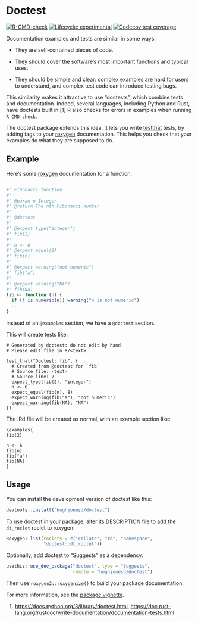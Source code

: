 
<!-- README.md is generated from README.Rmd. Please edit that file -->

# Doctest

<!-- badges: start -->

[![R-CMD-check](https://github.com/hughjonesd/doctest/actions/workflows/R-CMD-check.yaml/badge.svg)](https://github.com/hughjonesd/doctest/actions/workflows/R-CMD-check.yaml)
[![Lifecycle:
experimental](https://img.shields.io/badge/lifecycle-experimental-orange.svg)](https://lifecycle.r-lib.org/articles/stages.html#experimental)
[![Codecov test
coverage](https://codecov.io/gh/hughjonesd/doctest/branch/master/graph/badge.svg)](https://app.codecov.io/gh/hughjonesd/doctest?branch=master)
<!-- badges: end -->

Documentation examples and tests are similar in some ways:

  - They are self-contained pieces of code.

  - They should cover the software’s most important functions and
    typical uses.

  - They should be simple and clear: complex examples are hard for users
    to understand, and complex test code can introduce testing bugs.

This similarity makes it attractive to use “doctests”, which combine
tests and documentation. Indeed, several languages, including Python and
Rust, have doctests built in.\[1\] R also checks for errors in examples
when running `R CMD check`.

The doctest package extends this idea. It lets you write
[testthat](https://testthat.r-lib.org/) tests, by adding tags to your
[roxygen](https://roxygen2.r-lib.org/) documentation. This helps you
check that your examples do what they are supposed to do.

## Example

Here’s some [roxygen](https://roxygen2.r-lib.org) documentation for a
function:

``` r

#' Fibonacci function 
#' 
#' @param n Integer
#' @return The nth Fibonacci number
#' 
#' @doctest
#'
#' @expect type("integer")
#' fib(2)
#'
#' n <- 6 
#' @expect equal(8)
#' fib(n)
#' 
#' @expect warning("not numeric")
#' fib("a")
#'
#' @expect warning("NA")
#' fib(NA)
fib <- function (n) {
  if (! is.numeric(n)) warning("n is not numeric")
  ...
}
```

Instead of an `@examples` section, we have a `@doctest` section.

This will create tests like:

    # Generated by doctest: do not edit by hand
    # Please edit file in R/<text>
    
    test_that("Doctest: fib", {
      # Created from @doctest for `fib`
      # Source file: <text>
      # Source line: 7
      expect_type(fib(2), "integer")
      n <- 6
      expect_equal(fib(n), 8)
      expect_warning(fib("a"), "not numeric")
      expect_warning(fib(NA), "NA")
    })

The .Rd file will be created as normal, with an example section like:

    \examples{
    fib(2)
    
    n <- 6 
    fib(n)
    fib("a")
    fib(NA)
    }

## Usage

You can install the development version of doctest like this:

``` r
devtools::install("hughjonesd/doctest")
```

To use doctest in your package, alter its DESCRIPTION file to add the
`dt_roclet` roclet to roxygen:

``` r
Roxygen: list(roclets = c("collate", "rd", "namespace", 
              "doctest::dt_roclet")) 
```

Optionally, add doctest to “Suggests” as a dependency:

``` r
usethis::use_dev_package("doctest", type = "Suggests", 
                         remote = "hughjonesd/doctest")
```

Then use `roxygen2::roxygenize()` to build your package documentation.

For more information, see the [package
vignette](https://hughjonesd.github.io/doctest/articles/doctest.html).

1.  <https://docs.python.org/3/library/doctest.html>,
    <https://doc.rust-lang.org/rustdoc/write-documentation/documentation-tests.html>
